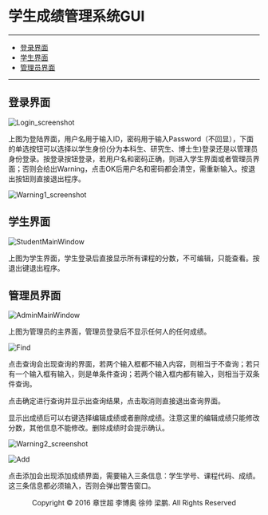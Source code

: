 学生成绩管理系统GUI
====

****

*    [登录界面](#Login)
*    [学生界面](#Student)
*    [管理员界面](#Administrator)

****

<h2 id="Login">登录界面</h2>

![Login_screenshot](https://code.csdn.net/bu2_int/cpp-project/blob/master/screenshots/Login.png)

上图为登陆界面，用户名用于输入ID，密码用于输入Password（不回显），下面的单选按钮可以选择以学生身份(分为本科生、研究生、博士生)登录还是以管理员身份登录。按登录按钮登录，若用户名和密码正确，则进入学生界面或者管理员界面；否则会给出Warning，点击OK后用户名和密码都会清空，需重新输入。按退出按钮则直接退出程序。

![Warning1_screenshot](https://code.csdn.net/bu2_int/cpp-project/blob/master/screenshots/Warning-1.png)

<h2 id="Student">学生界面</h2>

![StudentMainWindow](https://code.csdn.net/bu2_int/cpp-project/blob/master/screenshots/StudentMainWindow.png)

上图为学生界面，学生登录后直接显示所有课程的分数，不可编辑，只能查看。按退出键退出程序。

<h2 id="Administrator">管理员界面</h2>

![AdminMainWindow](https://code.csdn.net/bu2_int/cpp-project/blob/master/screenshots/AdminMainWindow.png)

上图为管理员的主界面，管理员登录后不显示任何人的任何成绩。

![Find](https://code.csdn.net/bu2_int/cpp-project/blob/master/screenshots/Find.png)

点击查询会出现查询的界面，若两个输入框都不输入内容，则相当于不查询；若只有一个输入框有输入，则是单条件查询；若两个输入框内都有输入，则相当于双条件查询。

点击确定进行查询并显示出查询结果，点击取消则直接退出查询界面。

显示出成绩后可以右键选择编辑成绩或者删除成绩。注意这里的编辑成绩只能修改分数，其他信息不能修改。删除成绩时会提示确认。

![Warning2_screenshot](https://code.csdn.net/bu2_int/cpp-project/blob/master/screenshots/Warning-2.png)

![Add](https://code.csdn.net/bu2_int/cpp-project/blob/master/screenshots/Add.png)

点击添加会出现添加成绩界面，需要输入三条信息：学生学号、课程代码、成绩。这三条信息都必须输入，否则会弹出警告窗口。

<center>Copyright &copy; 2016 章世超 李博奥 徐帅 梁鹏. All Rights Reserved</center>

